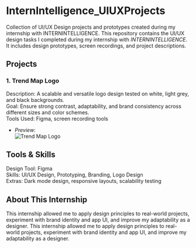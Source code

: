 # InternIntelligence_UIUXProjects
Collection of UI/UX Design projects and prototypes created during my internship with INTERNINTELLIGENCE.
This repository contains the UI/UX design tasks I completed during my internship with *INTERNINTELLIGENCE*.  
It includes design prototypes, screen recordings, and project descriptions.

## Projects

### 1. Trend Map Logo
Description: A scalable and versatile logo design tested on white, light grey, and black backgrounds.  
Goal: Ensure strong contrast, adaptability, and brand consistency across different sizes and color schemes.  
Tools Used: Figma, screen recording tools  
- *Preview:*  
  ![Trend Map Logo](https://github.com/izmahnasir20/InternIntelligence_UIUXProjects/blob/main/Group%201.jpg?raw=true) 

## Tools & Skills
Design Tool: Figma  
Skills: UI/UX Design, Prototyping, Branding, Logo Design  
Extras: Dark mode design, responsive layouts, scalability testing

## About This Internship
This internship allowed me to apply design principles to real-world projects, experiment with brand identity and app UI, and improve my adaptability as a designer.
This internship allowed me to apply design principles to real-world projects, experiment with brand identity and app UI, and improve my adaptability as a designer.
